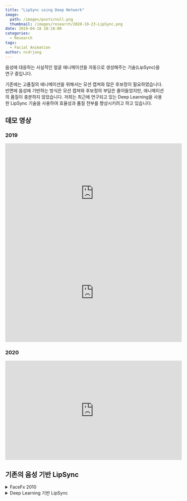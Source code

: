 ```yaml
---
title: "LipSync using Deep Network"
image:
  path: /images/posts/null.png
  thumbnail: /images/research/2020-10-23-LipSync.png
date: 2019-04-18 10:18:00
categories:
  - Research
tags:
  - Facial Animation
author: ncdrjang
---
```


음성에 대응하는 사실적인 얼굴 애니메이션을 자동으로 생성해주는 기술(LipSync)을 연구 중입니다.

기존에는 고품질의 애니메이션을 위해서는 모션 캡쳐와 많은 후보정이 필요하였습니다. 반면에 음성에 기반하는 방식은 모션 캡쳐와 후보정의 부담은 줄어들었지만, 애니메이션의 품질이 충분하지 않았습니다. 저희는 최근에 연구되고 있는 Deep Learning을 사용한 LipSync 기술을 사용하여 효율성과 품질 전부를 향상시키려고 하고 있습니다.

## 데모 영상

### 2019

<iframe width="560" height="315" src="https://www.youtube.com/embed/F9_FqcR9VA0" frameborder="0" allow="accelerometer; autoplay; encrypted-media; gyroscope; picture-in-picture" allowfullscreen></iframe>

<iframe width="560" height="315" src="https://www.youtube.com/embed/ha4IRqHB1uA" frameborder="0" allow="accelerometer; autoplay; encrypted-media; gyroscope; picture-in-picture" allowfullscreen></iframe>

### 2020

<iframe width="560" height="315" src="https://www.youtube.com/embed/FTyz5jbX_PQ" frameborder="0" allow="accelerometer; autoplay; encrypted-media; gyroscope; picture-in-picture" allowfullscreen></iframe><br>


## 기존의 음성 기반 LipSync

<details>
<summary>FaceFx 2010</summary>

<iframe width="560" height="315" src="https://www.youtube.com/embed/6zFDYeThqpE" frameborder="0" allow="accelerometer; autoplay; encrypted-media; gyroscope; picture-in-picture" allowfullscreen></iframe><br>

</details>

<details>
<summary>Deep Learning 기반 LipSync</summary>

<iframe width="560" height="315" src="https://www.youtube.com/embed/YfU_sWHT8mo" frameborder="0" allow="accelerometer; autoplay; encrypted-media; gyroscope; picture-in-picture" allowfullscreen></iframe>

<iframe width="560" height="315" src="https://www.youtube.com/embed/lDzrfdpGqw4" frameborder="0" allow="accelerometer; autoplay; encrypted-media; gyroscope; picture-in-picture" allowfullscreen></iframe>

<iframe width="560" height="315" src="https://www.youtube.com/embed/pkkph4JhrCg" frameborder="0" allow="accelerometer; autoplay; encrypted-media; gyroscope; picture-in-picture" allowfullscreen></iframe><br>

</details>
